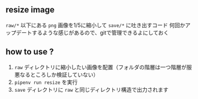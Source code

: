 resize image
---

`raw/*` 以下にある `png` 画像を1/5に縮小して `save/*` に吐き出すコード
何回かアップデートするような感じがあるので、gitで管理できるよにしておく

## how to use ?

1. `raw` ディレクトリに縮小したい画像を配置（フォルダの階層は一つ階層が服悪なるところしか検証していない）
2. `pipenv run resize` を実行
3. `save` ディレクトリに `raw` と同じディレクトリ構造で出力されます
